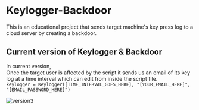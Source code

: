# Keylogger-Backdoor
This is an educational project that sends target machine's key press log to a cloud server by creating a backdoor. 

## Current version of Keylogger & Backdoor
In current version, <br>
Once the target user is affected by the script it sends us an email of its key log at a time interval which can edit from inside the script file.  
`keylogger = Keylogger([TIME_INTERVAL_GOES_HERE], "[YOUR_EMAIL_HERE]", "[EMAIL_PASSWORD_HERE]")` <br>

![version3](https://user-images.githubusercontent.com/90370604/148632606-9dd6dfbf-7d90-4ec3-8be1-4e5e8242a92f.jpg)
